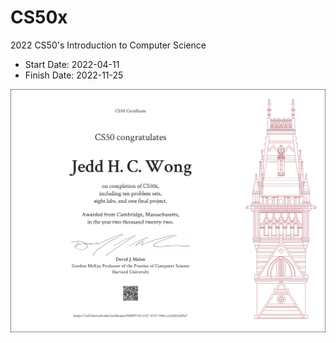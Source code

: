 # CS50x
2022 CS50's Introduction to Computer Science

- Start Date: 2022-04-11
- Finish Date: 2022-11-25

![CS50x Certificate](CS50x_letter.png)